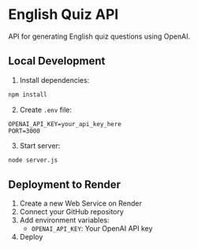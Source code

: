 # English Quiz API

API for generating English quiz questions using OpenAI.

## Local Development

1. Install dependencies:
```bash
npm install
```

2. Create `.env` file:
```
OPENAI_API_KEY=your_api_key_here
PORT=3000
```

3. Start server:
```bash
node server.js
```

## Deployment to Render

1. Create a new Web Service on Render
2. Connect your GitHub repository
3. Add environment variables:
   - `OPENAI_API_KEY`: Your OpenAI API key
4. Deploy
